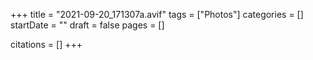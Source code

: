 +++
title = "2021-09-20_171307a.avif"
tags = ["Photos"]
categories = []
startDate = ""
draft = false
pages = []

citations = []
+++

